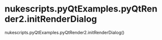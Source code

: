 # nukescripts.pyQtExamples.pyQtRender2.initRenderDialog
nukescripts.pyQtExamples.pyQtRender2.initRenderDialog()